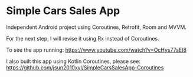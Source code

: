 # Simple Cars Sales App

Independent Android project using Coroutines, Retrofit, Room and MVVM.

For the next step, I will revise it using Rx instead of Coroutines.

To see the app running:
https://www.youtube.com/watch?v=OcHys77sEI8

I also built this app using Kotlin Coroutines, please see:
https://github.com/jsun2010xyl/SimpleCarsSalesApp-Coroutines